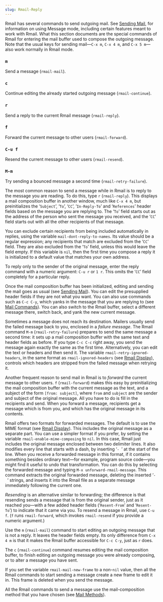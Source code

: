 ```yaml
---
slug: Rmail-Reply
---
```


Rmail has several commands to send outgoing mail. See [Sending Mail](Sending-Mail), for information on using Message mode, including certain features meant to work with Rmail. What this section documents are the special commands of Rmail for entering the mail buffer used to compose the outgoing message. Note that the usual keys for sending mail—`C-x m`, `C-x 4 m`, and `C-x 5 m`—also work normally in Rmail mode.

### `m`

Send a message (`rmail-mail`).

### `c`

Continue editing the already started outgoing message (`rmail-continue`).

### `r`

Send a reply to the current Rmail message (`rmail-reply`).

### `f`

Forward the current message to other users (`rmail-forward`).

### `C-u f`

Resend the current message to other users (`rmail-resend`).

### `M-m`

Try sending a bounced message a second time (`rmail-retry-failure`).

The most common reason to send a message while in Rmail is to reply to the message you are reading. To do this, type `r` (`rmail-reply`). This displays a mail composition buffer in another window, much like `C-x 4 m`, but preinitializes the ‘`Subject`’, ‘`To`’, ‘`CC`’, ‘`In-Reply-To`’ and ‘`References`’ header fields based on the message you are replying to. The ‘`To`’ field starts out as the address of the person who sent the message you received, and the ‘`CC`’ field starts out with all the other recipients of that message.

You can exclude certain recipients from being included automatically in replies, using the variable `mail-dont-reply-to-names`. Its value should be a regular expression; any recipients that match are excluded from the ‘`CC`’ field. They are also excluded from the ‘`To`’ field, unless this would leave the field empty. If this variable is `nil`, then the first time you compose a reply it is initialized to a default value that matches your own address.

To reply only to the sender of the original message, enter the reply command with a numeric argument: `C-u r` or `1 r`. This omits the ‘`CC`’ field completely for a particular reply.

Once the mail composition buffer has been initialized, editing and sending the mail goes as usual (see [Sending Mail](Sending-Mail)). You can edit the presupplied header fields if they are not what you want. You can also use commands such as `C-c C-y`, which yanks in the message that you are replying to (see [Mail Commands](Mail-Commands)). You can also switch to the Rmail buffer, select a different message there, switch back, and yank the new current message.

Sometimes a message does not reach its destination. Mailers usually send the failed message back to you, enclosed in a *failure message*. The Rmail command `M-m` (`rmail-retry-failure`) prepares to send the same message a second time: it sets up a mail composition buffer with the same text and header fields as before. If you type `C-c C-c` right away, you send the message again exactly the same as the first time. Alternatively, you can edit the text or headers and then send it. The variable `rmail-retry-ignored-headers`, in the same format as `rmail-ignored-headers` (see [Rmail Display](Rmail-Display)), controls which headers are stripped from the failed message when retrying it.

Another frequent reason to send mail in Rmail is to *forward* the current message to other users. `f` (`rmail-forward`) makes this easy by preinitializing the mail composition buffer with the current message as the text, and a subject of the form `[from: subject]`, where `from` and `subject` are the sender and subject of the original message. All you have to do is fill in the recipients and send. When you forward a message, recipients get a message which is from you, and which has the original message in its contents.

Rmail offers two formats for forwarded messages. The default is to use the MIME format (see [Rmail Display](Rmail-Display)). This includes the original message as a separate part. You can use a simpler format if you prefer, by setting the variable `rmail-enable-mime-composing` to `nil`. In this case, Rmail just includes the original message enclosed between two delimiter lines. It also modifies every line that starts with a dash, by inserting ‘`- `’<!-- /@w --> at the start of the line. When you receive a forwarded message in this format, if it contains something besides ordinary text—for example, program source code—you might find it useful to undo that transformation. You can do this by selecting the forwarded message and typing `M-x unforward-rmail-message`. This command extracts the original forwarded message, deleting the inserted ‘`- `’<!-- /@w --> strings, and inserts it into the Rmail file as a separate message immediately following the current one.

*Resending* is an alternative similar to forwarding; the difference is that resending sends a message that is from the original sender, just as it reached you—with a few added header fields (‘`Resent-From`’ and ‘`Resent-To`’) to indicate that it came via you. To resend a message in Rmail, use `C-u f`. (`f` runs `rmail-forward`, which invokes `rmail-resend` if you provide a numeric argument.)

Use the `m` (`rmail-mail`) command to start editing an outgoing message that is not a reply. It leaves the header fields empty. Its only difference from `C-x 4 m` is that it makes the Rmail buffer accessible for `C-c C-y`, just as `r` does.

The `c` (`rmail-continue`) command resumes editing the mail composition buffer, to finish editing an outgoing message you were already composing, or to alter a message you have sent.

If you set the variable `rmail-mail-new-frame` to a non-`nil` value, then all the Rmail commands to start sending a message create a new frame to edit it in. This frame is deleted when you send the message.

All the Rmail commands to send a message use the mail-composition method that you have chosen (see [Mail Methods](Mail-Methods)).
